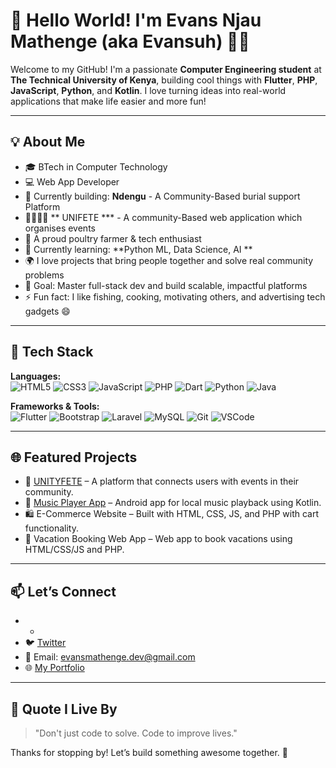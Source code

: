 # 👋 Hello World! I'm Evans Njau Mathenge (aka Evansuh) 👨‍💻

Welcome to my GitHub! I'm a passionate **Computer Engineering student** at **The Technical University of Kenya**, building cool things with **Flutter**, **PHP**, **JavaScript**, **Python**, and **Kotlin**. I love turning ideas into real-world applications that make life easier and more fun!

---

## 💡 About Me

- 🎓 BTech in Computer Technology
- 💻 Web App Developer
- 🔧 Currently building: **Ndengu** - A Community-Based burial support Platform  
- 👨‍👩‍👦‍👦 ** UNIFETE *** - A community-Based web application which organises events
- 🐣 A proud poultry farmer & tech enthusiast
- 🌱 Currently learning: **Python ML, Data Science,  AI **
- 🌍 I love projects that bring people together and solve real community problems
- 🎯 Goal: Master full-stack dev and build scalable, impactful platforms
- ⚡ Fun fact: I like fishing, cooking, motivating others, and advertising tech gadgets 😄

---

## 🚀 Tech Stack

**Languages:**  
![HTML5](https://img.shields.io/badge/HTML5-e34c26?style=flat&logo=html5&logoColor=white)
![CSS3](https://img.shields.io/badge/CSS3-1572B6?style=flat&logo=css3&logoColor=white)
![JavaScript](https://img.shields.io/badge/JavaScript-f7df1e?style=flat&logo=javascript&logoColor=black)
![PHP](https://img.shields.io/badge/PHP-777bb4?style=flat&logo=php&logoColor=white)
![Dart](https://img.shields.io/badge/Dart-0175C2?style=flat&logo=dart&logoColor=white)
![Python](https://img.shields.io/badge/Python-3776AB?style=flat&logo=python&logoColor=white)
![Java](https://img.shields.io/badge/Java-ED8B00?style=flat&logo=java&logoColor=white)

**Frameworks & Tools:**  
![Flutter](https://img.shields.io/badge/Flutter-02569B?style=flat&logo=flutter&logoColor=white)
![Bootstrap](https://img.shields.io/badge/Bootstrap-563d7c?style=flat&logo=bootstrap&logoColor=white)
![Laravel](https://img.shields.io/badge/Laravel-f4645f?style=flat&logo=laravel&logoColor=white)
![MySQL](https://img.shields.io/badge/MySQL-005C84?style=flat&logo=mysql&logoColor=white)
![Git](https://img.shields.io/badge/Git-F05032?style=flat&logo=git&logoColor=white)
![VSCode](https://img.shields.io/badge/VSCode-007ACC?style=flat&logo=visual-studio-code&logoColor=white)

---

## 🌐 Featured Projects

- 🎉 [UNITYFETE](https://github.com/skibbydop/unityfete) – A platform that connects users with events in their community.
- 🎵 [Music Player App](https://github.com/skibbydop/music-player-kotlin) – Android app for local music playback using Kotlin.
- 🛍️ E-Commerce Website – Built with HTML, CSS, JS, and PHP with cart functionality.
- 📅 Vacation Booking Web App – Web app to book vacations using HTML/CSS/JS and PHP.

---

## 📫 Let’s Connect

- *
- 🐦 [Twitter](https://twitter.com/skibbydop)
- 📧 Email: evansmathenge.dev@gmail.com 
- 🌐 [My Portfolio](https://yourusername.github.io/portfolio-site/)  

---

## 🧠 Quote I Live By

> "Don't just code to solve. Code to improve lives."

Thanks for stopping by! Let’s build something awesome together. 🚀
